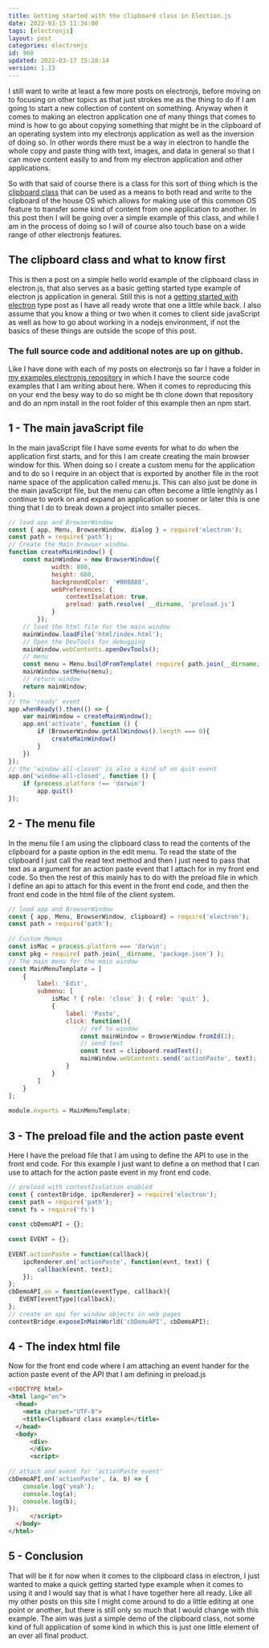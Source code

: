 ```yaml
---
title: Getting started with the clipboard class in Election.js
date: 2022-03-15 11:34:00
tags: [electronjs]
layout: post
categories: electronjs
id: 968
updated: 2022-03-17 15:28:14
version: 1.13
---
```


I still want to write at least a few more posts on electronjs, before moving on to focusing on other topics as that just strokes me as the thing to do if I am going to start a new collection of content on something. Anyway when it comes to making an electron application one of many things that comes to mind is how to go about copying something that might be in the clipboard of an operating system into my electronjs application as well as the inversion of doing so. In other words there must be a way in electron to handle the whole copy and paste thing with text, images, and data in general so that I can move content easily to and from my electron application and other applications. 

So with that said of course there is a class for this sort of thing which is the [clipboard class](https://www.electronjs.org/docs/latest/api/clipboard/) that can be used as a means to both read and write to the clipboard of the house OS which allows for making use of this common OS feature to transfer some kind of content from one application to another. In this post then I will be going over a simple example of this class, and while I am in the process of doing so I will of course also touch base on a wide range of other electronjs features.

<!-- more -->

## The clipboard class and what to know first

This is then a post on a simple hello world example of the clipboard class in electron.js, that also serves as a basic getting started type example of electron js application in general. Still this is not a [getting started with electron](/2022/02/07/electronjs-hello-world/) type post as I have all ready wrote that one a little while back. I also assume that you know a thing or two when it comes to client side javaScript as well as how to go about working in a nodejs environment, if not the basics of these things are outside the scope of this post.

### The full source code and additional notes are up on github.

Like I have done with each of my posts on electronjs so far I have a folder in [my examples electronjs repository](https://github.com/dustinpfister/examples-electronjs/tree/master/for_post/electronjs-clipboard) in which I have the source code examples that I am writing about here. When it comes to reproducing this on your end the besy way to do so might be th clone down that repository and do an npm install in the root folder of this example then an npm start.

## 1 - The main javaScript file

In the main javaScript file I have some events for what to do when the application first starts, and for this I am create creating the main browser window for this. When doing so I create a custom menu for the application and to do so I require in an object that is exported by another file in the root name space of the application called menu.js. This can also just be done in the main javaScript file, but the menu can often become a little lengthly as I continue to work on and expand an application so sooner or later this is one thing that I do to break down a project into smaller pieces.

```js
// load app and BrowserWindow
const { app, Menu, BrowserWindow, dialog } = require('electron');
const path = require('path');
// Create the Main browser window.
function createMainWindow() {
    const mainWindow = new BrowserWindow({
            width: 800,
            height: 600,
            backgroundColor: '#008888',
            webPreferences: {
                contextIsolation: true,
                preload: path.resolve( __dirname, 'preload.js')
            }
        });
    // load the html file for the main window
    mainWindow.loadFile('html/index.html');
    // Open the DevTools for debugging
    mainWindow.webContents.openDevTools();
    // menu
    const menu = Menu.buildFromTemplate( require( path.join(__dirname, 'menu.js') ) );
    mainWindow.setMenu(menu);
    // return window
    return mainWindow;
};
// the 'ready' event
app.whenReady().then(() => {
    var mainWindow = createMainWindow();
    app.on('activate', function () {
        if (BrowserWindow.getAllWindows().length === 0){
            createMainWindow()
        }
    })
});
// the 'window-all-closed' is also a kind of on quit event
app.on('window-all-closed', function () {
    if (process.platform !== 'darwin')
        app.quit()
});
```

## 2 - The menu file

In the menu file I am using the clipboard class to read the contents of the clipboard for a paste option in the edit menu. To read the state of the clipboard I just call the read text method and then I just need to pass that text as a argument for an action paste event that I attach for in my front end code. So then the rest of this mainly has to do with the preload file in which I define an api to attach for this event in the front end code, and then the front end code in the html file of the client system.

```js
// load app and BrowserWindow
const { app, Menu, BrowserWindow, clipboard} = require('electron');
const path = require('path');
 
// Custom Menus
const isMac = process.platform === 'darwin';
const pkg = require( path.join(__dirname, 'package.json') );
// The main menu for the main window
const MainMenuTemplate = [
    {
        label: 'Edit',
        submenu: [
            isMac ? { role: 'close' }: { role: 'quit' },
            {
                label: 'Paste',
                click: function(){
                    // ref to window
                    const mainWindow = BrowserWindow.fromId(1);
                    // send text
                    const text = clipboard.readText();
                    mainWindow.webContents.send('actionPaste', text);
                }
            }
        ]
    }
];
 
module.exports = MainMenuTemplate;
```

## 3 - The preload  file and the action paste event

Here I have the preload file that I am using to define the API to use in the front end code. For this example I just want to define a on method that I can use to attach for the action paste event in my front end code.

```js
// preload with contextIsolation enabled
const { contextBridge, ipcRenderer} = require('electron');
const path = require('path');
const fs = require('fs')
 
const cbDemoAPI = {};
 
const EVENT = {};
 
EVENT.actionPaste = function(callback){
    ipcRenderer.on('actionPaste', function(evnt, text) {
        callback(evnt, text);
    });
};
cbDemoAPI.on = function(eventType, callback){
   EVENT[eventType](callback);
};
// create an api for window objects in web pages
contextBridge.exposeInMainWorld('cbDemoAPI', cbDemoAPI);
```

## 4 - The index html file

Now for the front end code where I am attaching an event hander for the action paste event of the API that I am defining in preload.js

```html
<!DOCTYPE html>
<html lang="en">
  <head>
    <meta charset="UTF-8">
    <title>ClipBoard class example</title>
  </head>
  <body>
      <div>
      </div>
      <script>
 
// attach and event for 'actionPaste event'
cbDemoAPI.on('actionPaste', (a, b) => {
    console.log('yeah');
    console.log(a);
    console.log(b);
});
      </script>
  </body>
</html>
```

## 5 - Conclusion

That will be it for now when it comes to the clipboard class in electron, I just wanted to make a quick getting started type example when it comes to using it and I would say that is what I have together here all ready. Like all my other posts on this site I might come around to do a little editing at one point or another, but there is still only so much that I would change with this example. The aim was just a simple demo of the clipboard class, not some kind of full application of some kind in which this is just one little element of an over all final product.

